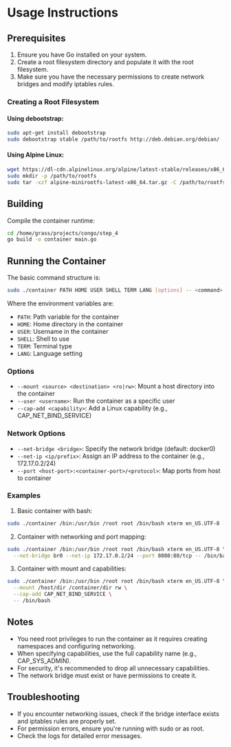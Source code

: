 # Usage Instructions

## Prerequisites

1. Ensure you have Go installed on your system.
2. Create a root filesystem directory and populate it with the root filesystem.
3. Make sure you have the necessary permissions to create network bridges and modify iptables rules.

### Creating a Root Filesystem

#### Using debootstrap:
```sh
sudo apt-get install debootstrap 
sudo debootstrap stable /path/to/rootfs http://deb.debian.org/debian/
```

#### Using Alpine Linux:
```sh
wget https://dl-cdn.alpinelinux.org/alpine/latest-stable/releases/x86_64/alpine-minirootfs-latest-x86_64.tar.gz
sudo mkdir -p /path/to/rootfs
sudo tar -xzf alpine-minirootfs-latest-x86_64.tar.gz -C /path/to/rootfs
```

## Building

Compile the container runtime:

```bash
cd /home/grass/projects/congo/step_4
go build -o container main.go
```

## Running the Container

The basic command structure is:

```bash
sudo ./container PATH HOME USER SHELL TERM LANG [options] -- <command> [args]
```

Where the environment variables are:
- `PATH`: Path variable for the container
- `HOME`: Home directory in the container
- `USER`: Username in the container
- `SHELL`: Shell to use
- `TERM`: Terminal type
- `LANG`: Language setting

### Options

- `--mount <source> <destination> <ro|rw>`: Mount a host directory into the container
- `--user <username>`: Run the container as a specific user
- `--cap-add <capability>`: Add a Linux capability (e.g., CAP_NET_BIND_SERVICE)

### Network Options

- `--net-bridge <bridge>`: Specify the network bridge (default: docker0)
- `--net-ip <ip/prefix>`: Assign an IP address to the container (e.g., 172.17.0.2/24)
- `--port <host-port>:<container-port>/<protocol>`: Map ports from host to container

### Examples

1. Basic container with bash:
```bash
sudo ./container /bin:/usr/bin /root root /bin/bash xterm en_US.UTF-8 -- /bin/bash
```

2. Container with networking and port mapping:
```bash
sudo ./container /bin:/usr/bin /root root /bin/bash xterm en_US.UTF-8 \
  --net-bridge br0 --net-ip 172.17.0.2/24 --port 8080:80/tcp -- /bin/bash
```

3. Container with mount and capabilities:
```bash
sudo ./container /bin:/usr/bin /root root /bin/bash xterm en_US.UTF-8 \
  --mount /host/dir /container/dir rw \
  --cap-add CAP_NET_BIND_SERVICE \
  -- /bin/bash
```

## Notes

- You need root privileges to run the container as it requires creating namespaces and configuring networking.
- When specifying capabilities, use the full capability name (e.g., CAP_SYS_ADMIN).
- For security, it's recommended to drop all unnecessary capabilities.
- The network bridge must exist or have permissions to create it.

## Troubleshooting

- If you encounter networking issues, check if the bridge interface exists and iptables rules are properly set.
- For permission errors, ensure you're running with sudo or as root.
- Check the logs for detailed error messages.
